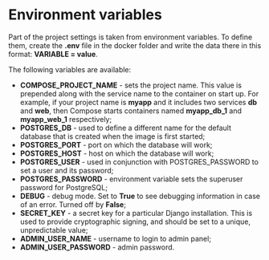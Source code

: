 # Environment variables

Part of the project settings is taken from environment variables. 
To define them, create the **.env** file in the docker folder and write the data there in this format: **VARIABLE = value**.

The following variables are available:

- **COMPOSE_PROJECT_NAME** - sets the project name. This value is prepended along with the service name to the container on start up. 
For example, if your project name is **myapp** and it includes two services **db** and **web**, 
then Compose starts containers named **myapp_db_1** and **myapp_web_1** respectively;
- **POSTGRES_DB** - used to define a different name for the default database that is created when the image is first started;
- **POSTGRES_PORT** - port on which the database will work;
- **POSTGRES_HOST** - host on which the database will work;
- **POSTGRES_USER** -  used in conjunction with POSTGRES_PASSWORD to set a user and its password;
- **POSTGRES_PASSWORD** - environment variable sets the superuser password for PostgreSQL;
- **DEBUG** - debug mode. Set to **True** to see debugging information in case of an error. Turned off by **False**;
- **SECRET_KEY** - a secret key for a particular Django installation. 
This is used to provide cryptographic signing, and should be set to a unique, unpredictable value;
- **ADMIN_USER_NAME** - username to login to admin panel;
- **ADMIN_USER_PASSWORD** - admin password.